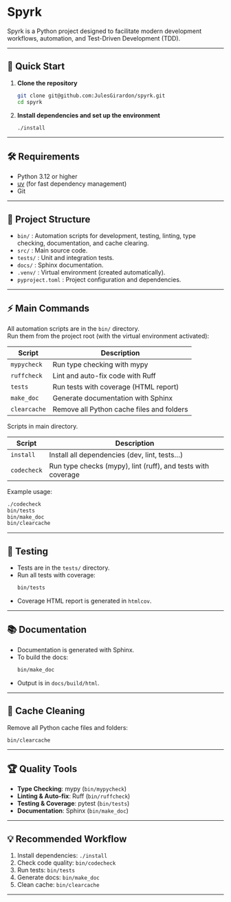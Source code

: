 # Spyrk

Spyrk is a Python project designed to facilitate modern development workflows, automation, and Test-Driven Development (TDD).

---

## 🚀 Quick Start

1. **Clone the repository**

   ```bash
   git clone git@github.com:JulesGirardon/spyrk.git
   cd spyrk
   ```

2. **Install dependencies and set up the environment**

   ```bash
   ./install
   ```
---

## 🛠️ Requirements

- Python 3.12 or higher
- [uv](https://github.com/astral-sh/uv) (for fast dependency management)
- Git

---

## 📂 Project Structure

- `bin/` : Automation scripts for development, testing, linting, type checking, documentation, and cache clearing.
- `src/` : Main source code.
- `tests/` : Unit and integration tests.
- `docs/` : Sphinx documentation.
- `.venv/` : Virtual environment (created automatically).
- `pyproject.toml` : Project configuration and dependencies.

---

## ⚡ Main Commands

All automation scripts are in the `bin/` directory.  
Run them from the project root (with the virtual environment activated):

| Script       | Description                                                  |
| ------------ | ------------------------------------------------------------ |
| `mypycheck`  | Run type checking with mypy                                  |
| `ruffcheck`  | Lint and auto-fix code with Ruff                             |
| `tests`      | Run tests with coverage (HTML report)                        |
| `make_doc`   | Generate documentation with Sphinx                           |
| `clearcache` | Remove all Python cache files and folders                    |

Scripts in main directory.

| Script       | Description                                                  |
| ------------ | ------------------------------------------------------------ |
| `install`    | Install all dependencies (dev, lint, tests…)                 |
| `codecheck`  | Run type checks (mypy), lint (ruff), and tests with coverage |

Example usage:

```bash
./codecheck
bin/tests
bin/make_doc
bin/clearcache
```

---

## 🧪 Testing

- Tests are in the `tests/` directory.
- Run all tests with coverage:
  ```bash
  bin/tests
  ```
- Coverage HTML report is generated in `htmlcov`.

---

## 📚 Documentation

- Documentation is generated with Sphinx.
- To build the docs:
  ```bash
  bin/make_doc
  ```
- Output is in `docs/build/html`.

---

## 🧹 Cache Cleaning

Remove all Python cache files and folders:

```bash
bin/clearcache
```

---

## 🏆 Quality Tools

- **Type Checking**: mypy (`bin/mypycheck`)
- **Linting & Auto-fix**: Ruff (`bin/ruffcheck`)
- **Testing & Coverage**: pytest (`bin/tests`)
- **Documentation**: Sphinx (`bin/make_doc`)

---

## 💡 Recommended Workflow

1. Install dependencies: `./install`
2. Check code quality: `bin/codecheck`
3. Run tests: `bin/tests`
4. Generate docs: `bin/make_doc`
5. Clean cache: `bin/clearcache`

---
